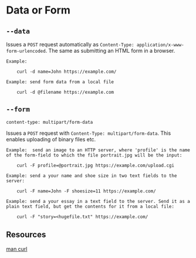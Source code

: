 # Data or Form

## `--data`

Issues a `POST` request automatically as `Content-Type: application/x-www-form-urlencoded`. The same as submitting an HTML form in a browser.

```
Example:

    curl -d name=John https://example.com/

Example: send form data from a local file

    curl -d @filename https://example.com
```

## `--form`

`content-type: multipart/form-data`

Issues a `POST` request with `Content-Type: multipart/form-data`. This enables uploading of binary files etc.

```
Example:  send an image to an HTTP server, where 'profile' is the name of the form-field to which the file portrait.jpg will be the input:

    curl -F profile=@portrait.jpg https://example.com/upload.cgi

Example: send a your name and shoe size in two text fields to the server:

    curl -F name=John -F shoesize=11 https://example.com/

Example: send a your essay in a text field to the server. Send it as a plain text field, but get the contents for it from a local file:

    curl -F "story=<hugefile.txt" https://example.com/
```

## Resources

[man curl](https://manpages.org/curl)
